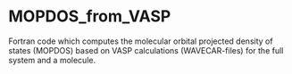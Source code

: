 # MOPDOS_from_VASP
Fortran code which computes the molecular orbital projected density of states (MOPDOS) based on VASP calculations (WAVECAR-files) for the full system and a molecule. 
